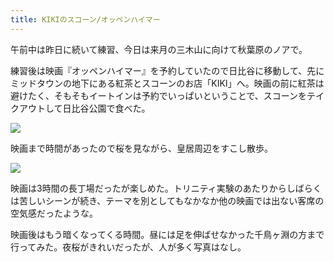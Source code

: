 ```yaml
---
title: KIKIのスコーン/オッペンハイマー
---
```


午前中は昨日に続いて練習、今日は来月の三木山に向けて秋葉原のノアで。

練習後は映画『オッペンハイマー』を予約していたので日比谷に移動して、先にミッドタウンの地下にある紅茶とスコーンのお店「KIKI」へ。映画の前に紅茶は避けたく、そもそもイートインは予約でいっぱいということで、スコーンをテイクアウトして日比谷公園で食べた。

![](https://photos.apkas.net/medium/202404/20240407-114638.webp)

映画まで時間があったので桜を見ながら、皇居周辺をすこし散歩。

![](https://photos.apkas.net/medium/202404/20240407-125515.webp)

映画は3時間の長丁場だったが楽しめた。トリニティ実験のあたりからしばらくは苦しいシーンが続き、テーマを別としてもなかなか他の映画では出ない客席の空気感だったような。

映画後はもう暗くなってくる時間。昼には足を伸ばせなかった千鳥ヶ淵の方まで行ってみた。夜桜がきれいだったが、人が多く写真はなし。
